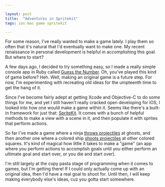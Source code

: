 ```yaml
---

layout: post
title:  "Adventures in Spritekit"
tags: ios mac game spritekit

---
```


For some reason, I've really wanted to make a game lately. I play them so often that it's natural that I'd eventually want to make one. My recent renaissance in personal development is helpful in accomplishing this goal. But where to start?

<!--more-->

A few days ago, I decided to try something easy, so I made a really simple console app in Ruby called [Guess the Number](https://github.com/michaelchadwick/guess-the-number). Oh, you've played this kind of game before? Heh. Well, making an original game is a future step. For now, I'm experimenting with recreating old ideas for the umpteenth time to get the hang of it.

Since I've become fairly adept at getting Xcode and Objective-C to do some things for me, and yet I still haven't really cracked open developing for iOS, I looked into how one would make a game within it. Seems like there's a built-in framework for just that: [SpriteKit](https://developer.apple.com/library/ios/documentation/GraphicsAnimation/Conceptual/SpriteKit_PG/Introduction/Introduction.html). It comes with a bunch of helpful methods to make a view with a scene in it, and then populate it with sprites that perform actions.

So far I've made a game where a ninja [throws projectiles](https://www.raywenderlich.com/42699/spritekit-tutorial-for-beginners) at ghosts, and then another one where a colored ship [shoots projectiles](https://www.raywenderlich.com/51068/how-to-make-a-game-like-space-invaders-with-sprite-kit-tutorial-part-1) at other colored squares. It's kind of magical how little it takes to make a "game" (an app where you perform actions to accomplish goals until you either perform an ultimate goal and start over, or you die and start over).

I'm still largely at the copy pasta stage of programming when it comes to games, but I'm getting there! If I could only actually come up with an original idea, then I'd have a real goal to shoot for. Until then, I will keep making everybody else's ideas, cuz you gotta start somewhere.
